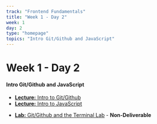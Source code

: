 ```yaml
---
track: "Frontend Fundamentals"
title: "Week 1 - Day 2"
week: 1
day: 2
type: "homepage"
topics: "Intro Git/Github and JavaScript"
---
```



# Week 1 - Day 2

#### Intro Git/Github and JavaScript

- [**Lecture:** Intro to Git/Github](/frontend-fundamentals/week-1/day-2/lecture-materials/intro-to-git-and-github)
- [**Lecture:** Intro to JavaScript](/frontend-fundamentals/week-1/day-2/lecture-materials/intro-to-javascript/)
<!-- - [**Activity:** Intro to HTML & CSS (Build a Personal Website Code Along) - **Click For Recording**](https://youtu.be/bErt0rEXYOQ) -->
- [**Lab:** Git/Github and the Terminal Lab](/frontend-fundamentals/week-1/day-2/labs/git-github-and-the-terminal/) - **Non-Deliverable**